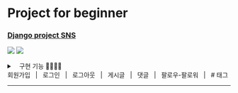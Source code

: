 # Project for beginner


[<h3>Django project <strong>SNS</strong></h3>](https://github.com/nicesugi/sparta/tree/main/django/sns)


<img src="https://img.shields.io/badge/Django-092E20?style=flat-square&logo=Django&logoColor=white"/> <img src="https://img.shields.io/badge/Visual Studio Code-007ACC?style=flat-square&logo=Visual Studio Code&logoColor=white"/></a>


<div markdown="1">
<details>
<summary>&nbsp&nbsp&nbsp구현 기능 👩🏻‍💻💡</br>회원가입&nbsp&nbsp&nbsp|&nbsp&nbsp&nbsp로그인&nbsp&nbsp&nbsp|&nbsp&nbsp&nbsp로그아웃&nbsp&nbsp&nbsp|&nbsp&nbsp&nbsp게시글&nbsp&nbsp&nbsp|&nbsp&nbsp&nbsp댓글&nbsp&nbsp&nbsp|&nbsp&nbsp&nbsp팔로우-팔로워&nbsp&nbsp&nbsp|&nbsp&nbsp&nbsp# 태그</summary>
<div markdown="1"></br>
∙ 회원가입 : 유저네임 중복확인, 비밀번호 이중확인, error 메세지 </br>
∙ 로그인 : 암호화된 비밀번호와 입력된 비밀번호 비교, error 메세지  </br>
∙ 로그아웃 : 로그인화면으로 이동 </br>
∙ 인증 상태에 따른 페이지 접근 권한 부여  </br>
∙ Tweet 페이지 : 사용자의 정보, 친구(팔로우-팔로워)상태, 로그인 상태, 게시글 표시 </br>
∙ 게시글 : 작성시 작성자와 작성 시간, 태그 표시  </br>
∙ 보기 : 게시글 상세 보기 </br>
∙ 삭제 : 작성자의 게시글과 댓글에만 표시 </br>
∙ 게시글 상세 보기 : 게시글의 정보와 댓글 표시 </br>
∙ 댓글 : 작성시 작성자와 작성 시간 표시 </br>
∙ 친구(follow) : 로그인 인증상태에서 접근 가능, 사용자를 포함한 타이용자들의 유저네임과 팔로우-팔로워 카운트를 포함한 상태 확인</div>
</details>

***
